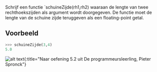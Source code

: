 Schrijf een functie `schuineZijde(rh1,rh2) waaraan de lengte van twee rechthoekszijden als argument wordt doorgegeven.
De functie moet de lengte van de schuine zijde teruggeven als een floating-point getal.

## Voorbeeld

```python
>>> schuineZijde(3,4)
5.0
```
![alt text](figuurProgrammeursleerling){:title="Naar oefening 5.2 uit De programmeursleerling, Pieter Spronck"}
